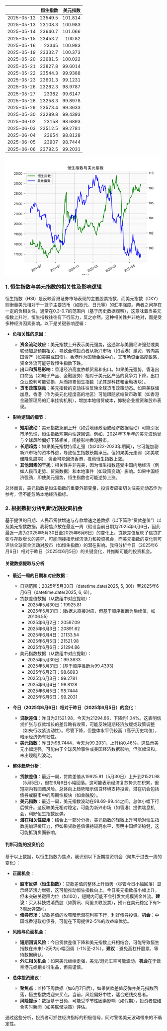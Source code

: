 |            |   恒生指数 |   美元指数 |
|:-----------|-----------:|-----------:|
| 2025-05-12 |    23549.5 |   101.814  |
| 2025-05-13 |    23108.3 |   100.983  |
| 2025-05-14 |    23640.7 |   101.066  |
| 2025-05-15 |    23453.2 |   100.82   |
| 2025-05-16 |    23345   |   100.983  |
| 2025-05-19 |    23332.7 |   100.373  |
| 2025-05-20 |    23681.5 |   100.022  |
| 2025-05-21 |    23827.8 |    99.6014 |
| 2025-05-22 |    23544.3 |    99.9388 |
| 2025-05-23 |    23601.3 |    99.1231 |
| 2025-05-26 |    23282.3 |    98.9787 |
| 2025-05-27 |    23382   |    99.6147 |
| 2025-05-28 |    23258.3 |    99.8978 |
| 2025-05-29 |    23573.4 |    99.3633 |
| 2025-05-30 |    23289.8 |    99.4393 |
| 2025-06-02 |    23158   |    98.6893 |
| 2025-06-03 |    23512.5 |    99.2781 |
| 2025-06-04 |    23654   |    98.8128 |
| 2025-06-05 |    23907   |    98.7444 |
| 2025-06-06 |    23792.5 |    99.2031 |

![图](RSI_USDX.png)

### 1. 恒生指数与美元指数的相关性及影响逻辑

恒生指数（HSI）是反映香港证券市场表现的主要股票指数，而美元指数（DXY）则衡量美元相对于一篮子主要货币（如欧元、日元等）的汇率强度。两者之间存在一定的负相关性，通常在0.3-0.7的范围内（基于历史数据观察），这意味着当美元指数上升时，恒生指数往往有下行压力，反之亦然。这种相关性并非绝对，而是受多种经济因素影响。以下是关键影响逻辑：

- **负相关性的原因**：
  - **资金流动效应**：美元指数上升表示美元强势，这通常与美国经济强劲或美联储加息预期相关，导致全球投资者从新兴市场（如香港）撤资，转向美国资产（如美股或国债）。香港作为国际金融中心，其市场资金高度敏感，资金外流可能导致恒生指数下跌。
  - **出口和贸易影响**：香港经济高度依赖贸易和出口。如果美元强势，香港出口商品（如电子产品、金融服务）相对于美元区产品的竞争力下降，出口企业盈利可能受损，从而拖累恒生指数（尤其是科技和金融板块）。
  - **货币政策联动**：美元指数的变动往往反映全球货币政策动态。如果美联储加息，香港（作为美元化程度高的地区）可能跟随紧缩货币政策（如香港金融管理局的汇率挂钩机制），增加本地借贷成本，抑制企业投资和股市表现。

- **影响逻辑的细节**：
  - **短期波动**：美元指数急剧上升（如受地缘政治或经济数据驱动）可能引发市场恐慌，恒生指数短期内快速回调。例如，2024年下半年的美元波动曾与全球风险偏好下降相关，间接影响香港股市。
  - **长期趋势**：如果美元指数持续走强（如2022-2023年期间），它可能加剧新兴市场的资本外逃，导致恒生指数长期承压。但如果美元走弱（如美联储降息周期），资金可能回流香港，推动恒生指数上涨。
  - **其他因素的干扰**：相关性并非完美，因为恒生指数还受中国内地经济（例如人民币走势、贸易数据）和本地事件（如政策变动）影响。如果中国经济强劲，即使美元强势，恒生指数也可能逆势上涨。

总体而言，美元指数是恒生指数的重要外部变量，投资者应密切关注美元动态作为参考，但不能忽略本地经济指标。

### 2. 根据数据分析判断近期投资机会

基于提供的日期、人民币贷款增速与存款增速之差数据（以下简称“贷款差值”）以及美元指数数据，我将焦点放在最近一周（假设当前日期为2025年6月6日，因此最近一周为2025年5月30日至2025年6月6日）的变化上。贷款差值反映了信贷扩张与存款增长的差异，可能间接指示经济活力和投资机会，而美元指数的变化则可评估全球资金流动对股市（如恒生指数）的潜在影响。我将分析今日（2025年6月6日）相对于昨日（2025年6月5日）的关键变化，并推断可能的投资机会。

#### 关键数据提取与分析
- **最近一周的日期和对应数据**：
  - 日期范围：2025年5月30日（datetime.date(2025, 5, 30)）至2025年6月6日（datetime.date(2025, 6, 6)）。
  - 贷款差值数据（从数组中对应提取）：
    - 2025年5月30日：19925.81
    - 2025年5月31日：(数据未直接对应，但基于顺序推断为后续值，如20106.55)
    - 2025年6月2日：20597.09
    - 2025年6月3日：20891.62
    - 2025年6月4日：21133.54
    - 2025年6月5日：21521.98
    - 2025年6月6日：21294.86
  - 美元指数数据（从数组中对应提取）：
    - 2025年5月30日：99.3633
    - 2025年5月31日：(基于顺序推断为99.4393)
    - 2025年6月2日：98.6893
    - 2025年6月3日：99.2781
    - 2025年6月4日：98.8128
    - 2025年6月5日：98.7444
    - 2025年6月6日：99.2031

- **今日（2025年6月6日）相对于昨日（2025年6月5日）的变化**：
  - **贷款差值**：昨日为21521.98，今天为21294.86，下降约1.04%。这表明信贷扩张与存款增长的差异略有收窄，可能反映短期经济放缓或政策调整（如央行收紧流动性）。尽管下降，但整体水平仍较高（高于历史均值），暗示经济仍有韧性。
  - **美元指数**：昨日为98.7444，今天为99.2031，上升约0.46%。这显示美元小幅走强，可能由于全球风险事件或美国经济数据影响，但涨幅温和，未出现剧烈波动。

- **整体趋势分析**：
  - **贷款差值**：最近一周，贷款差值从19925.81（5月30日）上升到21521.98（5月5日），但在6月6日小幅回落。这可能表示经济复苏势头在积累，但短期内有回调风险。总体向上趋势暗示信贷环境支持投资，潜在机会包括债券或股市中的周期性板块（如金融股）。
  - **美元指数**：最近一周，美元指数波动在98.69-99.44之间，总体小幅下行后微升。这反映美元相对稳定，可能为新兴市场（如香港）提供喘息机会，利好恒生指数反弹。
  - **潜在相关性应用**：结合上一部分分析，美元指数的轻微上升可能对恒生指数施加轻微压力，但如果贷款差值保持较高水平，表明中国经济稳健，这可能抵消负面影响。

#### 判断可能的投资机会
基于以上数据，以恒生指数为焦点，我识别以下近期投资机会（聚焦于过去一周的变化）：

- **正面机会**：
  - **股市反弹（恒生指数）**：贷款差值的整体上升趋势（尽管今日小幅回落）显示经济活力增强，这可能推动恒生指数向上。今日美元指数虽小幅上升，但未突破关键阻力位（如100），短期内可能不会引发大规模资金外流。**建议**：买入科技或消费股（如腾讯、阿里关联股票），预计在美元稳定下有1-3周反弹空间。
  - **债券市场**：贷款差值的收窄暗示潜在利率下行，利好债券投资。**机会**：中国或香港政府债券，可能在下周提供2-5%的收益率优势。

- **风险与负面机会**：
  - **短期回调风险**：今日贷款差值下降和美元指数上升相结合，可能导致恒生指数在未来1-2天内小幅回调（-1%至-2%）。**建议**：避免高杠杆股票，等待数据确认。
  - **外汇相关机会**：如果美元继续走强，美元/港元汇率可能波动，**机会**在于做空港元或相关衍生品，但需谨慎。

- **总体投资建议**：
  - **聚焦点**：监控下周数据（如6月7日后），如果贷款差值反弹并美元指数回落，恒生指数或迎来买点。当前，风险偏好中性，适合短线交易者。
  - **风险提示**：数据基于日频，可能受季节性因素影响（如假期），投资者应结合实时新闻（如美联储决策）评估。

通过这些分析，投资者可抓住经济指标的积极信号，同时警惕美元波动带来的不确定性。